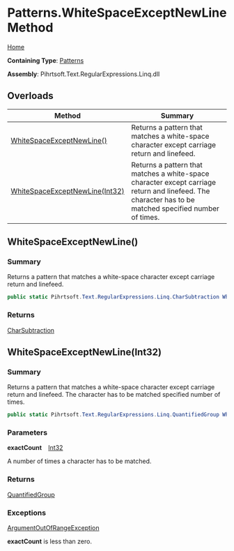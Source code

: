 # Patterns\.WhiteSpaceExceptNewLine Method

[Home](../../../../../../README.md)

**Containing Type**: [Patterns](../README.md)

**Assembly**: Pihrtsoft\.Text\.RegularExpressions\.Linq\.dll

## Overloads

| Method | Summary |
| ------ | ------- |
| [WhiteSpaceExceptNewLine()](#Pihrtsoft_Text_RegularExpressions_Linq_Patterns_WhiteSpaceExceptNewLine) | Returns a pattern that matches a white\-space character except carriage return and linefeed\. |
| [WhiteSpaceExceptNewLine(Int32)](#Pihrtsoft_Text_RegularExpressions_Linq_Patterns_WhiteSpaceExceptNewLine_System_Int32_) | Returns a pattern that matches a white\-space character except carriage return and linefeed\. The character has to be matched specified number of times\. |

## WhiteSpaceExceptNewLine\(\) <a name="Pihrtsoft_Text_RegularExpressions_Linq_Patterns_WhiteSpaceExceptNewLine"></a>

### Summary

Returns a pattern that matches a white\-space character except carriage return and linefeed\.

```csharp
public static Pihrtsoft.Text.RegularExpressions.Linq.CharSubtraction WhiteSpaceExceptNewLine()
```

### Returns

[CharSubtraction](../../CharSubtraction/README.md)

## WhiteSpaceExceptNewLine\(Int32\) <a name="Pihrtsoft_Text_RegularExpressions_Linq_Patterns_WhiteSpaceExceptNewLine_System_Int32_"></a>

### Summary

Returns a pattern that matches a white\-space character except carriage return and linefeed\. The character has to be matched specified number of times\.

```csharp
public static Pihrtsoft.Text.RegularExpressions.Linq.QuantifiedGroup WhiteSpaceExceptNewLine(int exactCount)
```

### Parameters

**exactCount** &ensp; [Int32](https://docs.microsoft.com/en-us/dotnet/api/system.int32)

A number of times a character has to be matched\.

### Returns

[QuantifiedGroup](../../QuantifiedGroup/README.md)

### Exceptions

[ArgumentOutOfRangeException](https://docs.microsoft.com/en-us/dotnet/api/system.argumentoutofrangeexception)

**exactCount** is less than zero\.

